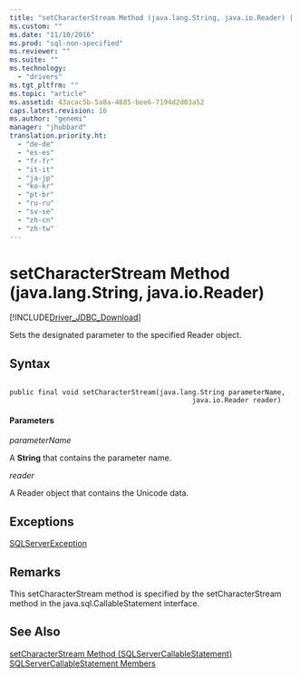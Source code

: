 ```yaml
---
title: "setCharacterStream Method (java.lang.String, java.io.Reader) | Microsoft Docs"
ms.custom: ""
ms.date: "11/10/2016"
ms.prod: "sql-non-specified"
ms.reviewer: ""
ms.suite: ""
ms.technology: 
  - "drivers"
ms.tgt_pltfrm: ""
ms.topic: "article"
ms.assetid: 43acac5b-5a8a-4685-bee6-7194d2d03a52
caps.latest.revision: 16
ms.author: "genemi"
manager: "jhubbard"
translation.priority.ht: 
  - "de-de"
  - "es-es"
  - "fr-fr"
  - "it-it"
  - "ja-jp"
  - "ko-kr"
  - "pt-br"
  - "ru-ru"
  - "sv-se"
  - "zh-cn"
  - "zh-tw"
---
```

# setCharacterStream Method (java.lang.String, java.io.Reader)
[!INCLUDE[Driver_JDBC_Download](../../../connect/jdbc/includes)]

  Sets the designated parameter to the specified Reader object.  
  
## Syntax  
  
```  
  
public final void setCharacterStream(java.lang.String parameterName,  
                                             java.io.Reader reader)  
```  
  
#### Parameters  
 *parameterName*  
  
 A **String** that contains the parameter name.  
  
 *reader*  
  
 A Reader object that contains the Unicode data.  
  
## Exceptions  
 [SQLServerException](../../../connect/jdbc/reference/sqlserverexception-class.md)  
  
## Remarks  
 This setCharacterStream method is specified by the setCharacterStream method in the java.sql.CallableStatement interface.  
  
## See Also  
 [setCharacterStream Method &#40;SQLServerCallableStatement&#41;](../../../connect/jdbc/reference/setcharacterstream-method--sqlservercallablestatement-.md)   
 [SQLServerCallableStatement Members](../../../connect/jdbc/reference/sqlservercallablestatement-members.md)  
  
  